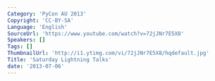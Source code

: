 ```yaml
---
Category: 'PyCon AU 2013'
Copyright: 'CC-BY-SA'
Language: 'English'
SourceUrl: 'https://www.youtube.com/watch?v=72jJNr7E5X8'
Speakers: []
Tags: []
ThumbnailUrl: 'http://i1.ytimg.com/vi/72jJNr7E5X8/hqdefault.jpg'
Title: 'Saturday Lightning Talks'
date: '2013-07-06'
---
```

